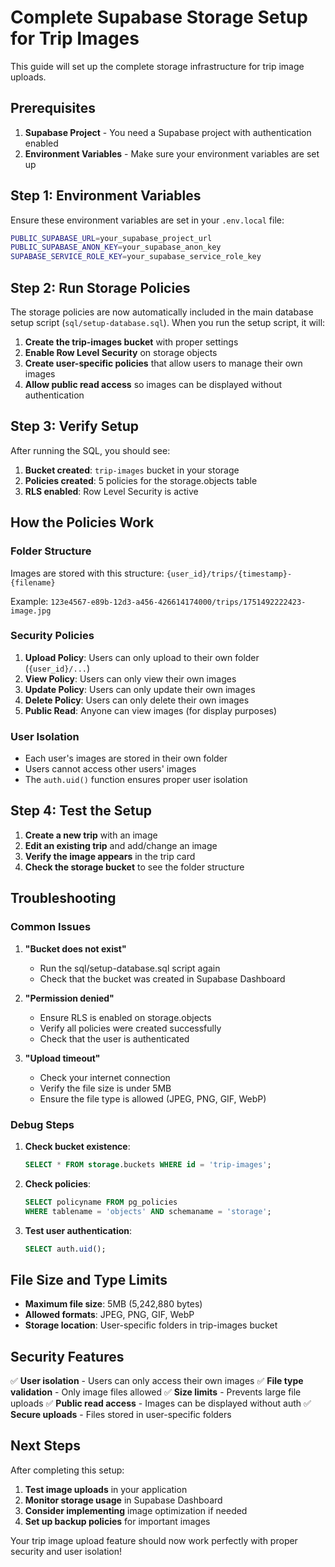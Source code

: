 # Complete Supabase Storage Setup for Trip Images

This guide will set up the complete storage infrastructure for trip image uploads.

## Prerequisites

1. **Supabase Project** - You need a Supabase project with authentication enabled
2. **Environment Variables** - Make sure your environment variables are set up

## Step 1: Environment Variables

Ensure these environment variables are set in your `.env.local` file:

```bash
PUBLIC_SUPABASE_URL=your_supabase_project_url
PUBLIC_SUPABASE_ANON_KEY=your_supabase_anon_key
SUPABASE_SERVICE_ROLE_KEY=your_supabase_service_role_key
```

## Step 2: Run Storage Policies

The storage policies are now automatically included in the main database setup script (`sql/setup-database.sql`). When you run the setup script, it will:

1. **Create the trip-images bucket** with proper settings
2. **Enable Row Level Security** on storage objects
3. **Create user-specific policies** that allow users to manage their own images
4. **Allow public read access** so images can be displayed without authentication

## Step 3: Verify Setup

After running the SQL, you should see:

1. **Bucket created**: `trip-images` bucket in your storage
2. **Policies created**: 5 policies for the storage.objects table
3. **RLS enabled**: Row Level Security is active

## How the Policies Work

### Folder Structure
Images are stored with this structure: `{user_id}/trips/{timestamp}-{filename}`

Example: `123e4567-e89b-12d3-a456-426614174000/trips/1751492222423-image.jpg`

### Security Policies

1. **Upload Policy**: Users can only upload to their own folder (`{user_id}/...`)
2. **View Policy**: Users can only view their own images
3. **Update Policy**: Users can only update their own images
4. **Delete Policy**: Users can only delete their own images
5. **Public Read**: Anyone can view images (for display purposes)

### User Isolation
- Each user's images are stored in their own folder
- Users cannot access other users' images
- The `auth.uid()` function ensures proper user isolation

## Step 4: Test the Setup

1. **Create a new trip** with an image
2. **Edit an existing trip** and add/change an image
3. **Verify the image appears** in the trip card
4. **Check the storage bucket** to see the folder structure

## Troubleshooting

### Common Issues

1. **"Bucket does not exist"**
   - Run the sql/setup-database.sql script again
   - Check that the bucket was created in Supabase Dashboard

2. **"Permission denied"**
   - Ensure RLS is enabled on storage.objects
   - Verify all policies were created successfully
   - Check that the user is authenticated

3. **"Upload timeout"**
   - Check your internet connection
   - Verify the file size is under 5MB
   - Ensure the file type is allowed (JPEG, PNG, GIF, WebP)

### Debug Steps

1. **Check bucket existence**:
   ```sql
   SELECT * FROM storage.buckets WHERE id = 'trip-images';
   ```

2. **Check policies**:
   ```sql
   SELECT policyname FROM pg_policies
   WHERE tablename = 'objects' AND schemaname = 'storage';
   ```

3. **Test user authentication**:
   ```sql
   SELECT auth.uid();
   ```

## File Size and Type Limits

- **Maximum file size**: 5MB (5,242,880 bytes)
- **Allowed formats**: JPEG, PNG, GIF, WebP
- **Storage location**: User-specific folders in trip-images bucket

## Security Features

✅ **User isolation** - Users can only access their own images
✅ **File type validation** - Only image files allowed
✅ **Size limits** - Prevents large file uploads
✅ **Public read access** - Images can be displayed without auth
✅ **Secure uploads** - Files stored in user-specific folders

## Next Steps

After completing this setup:

1. **Test image uploads** in your application
2. **Monitor storage usage** in Supabase Dashboard
3. **Consider implementing** image optimization if needed
4. **Set up backup policies** for important images

Your trip image upload feature should now work perfectly with proper security and user isolation!